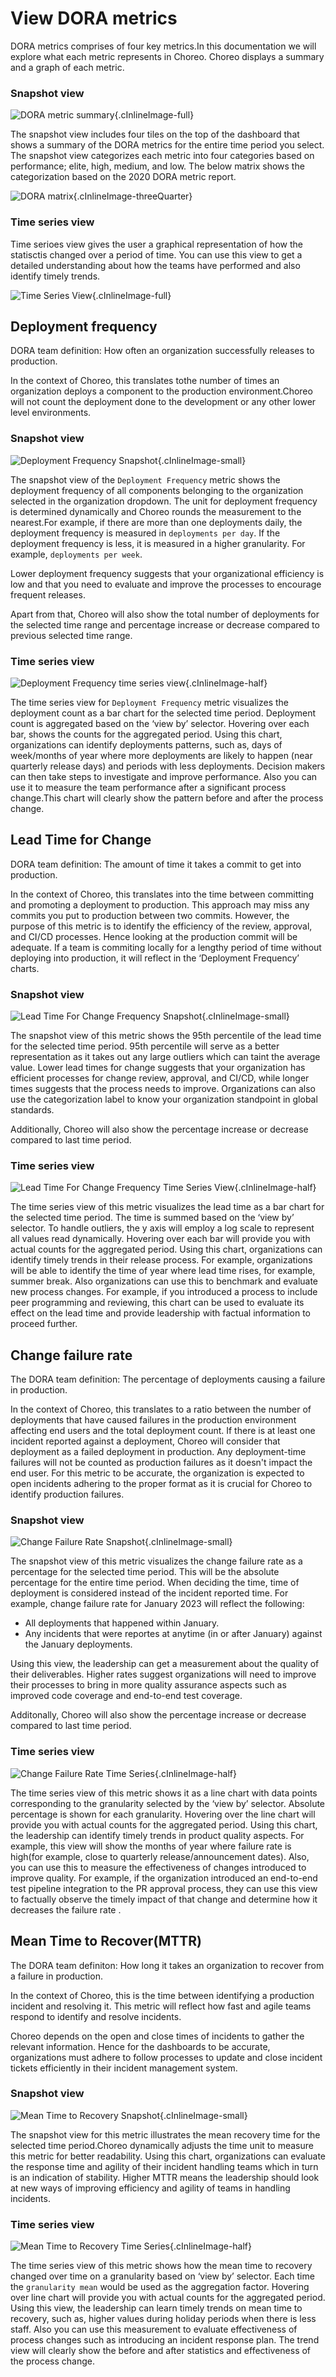 # View DORA metrics

DORA metrics comprises of four key metrics.In this documentation we will explore what each metric represents in Choreo. Choreo displays a summary and a graph of each metric.

### Snapshot view

![DORA metric summary](../../assets/img/monitoring-and-insights/engineering-insights/dora-metrics-summary.png){.cInlineImage-full}

The snapshot view includes four tiles on the top of the dashboard that shows a summary of the DORA metrics for the entire time period you select. The snapshot view categorizes each metric into four categories based on performance; elite, high, medium, and low. The below matrix shows the categorization based on the 2020 DORA metric report.

![DORA matrix](../../assets/img/monitoring-and-insights/engineering-insights/dora-matrix.png){.cInlineImage-threeQuarter}

### Time series view

Time serioes view gives the user a graphical representation of how the statisctis changed over a period of time. You can use this view to get a detailed understanding about how the teams have performed and also identify timely trends. 

![Time Series View](../../assets/img/monitoring-and-insights/engineering-insights/time-series-view.jpg){.cInlineImage-full}


## Deployment frequency

DORA team definition: How often an organization successfully releases to production.

In the context of Choreo, this translates tothe number of times an organization deploys a component to the production environment.Choreo will not count the deployment done to the development or any other lower level environments. 

### Snapshot view

![Deployment Frequency Snapshot](../../assets/img/monitoring-and-insights/engineering-insights/deployment-frequency-snapshot.png){.cInlineImage-small}

The snapshot view of the `Deployment Frequency` metric shows the deployment frequency of all components belonging to the organization selected in the organization dropdown. The unit for deployment frequency is determined dynamically and Choreo rounds the measurement to the nearest.For example, if there are more than one deployments daily, the deployment frequency is measured in  `deployments per day`.   If the deployment frequency is less, it is measured in a higher granularity. For example, `deployments per week`.

Lower deployment frequency suggests that your organizational efficiency is low and that you need to evaluate and improve the processes to encourage frequent releases.

Apart from that, Choreo will also show the total number of deployments for the selected time range and percentage increase or decrease compared to previous selected time range.


### Time series view

![Deployment Frequency time series view](../../assets/img/monitoring-and-insights/engineering-insights/deployment-frequency-time-series.png){.cInlineImage-half}

The time series view for `Deployment Frequency` metric visualizes the deployment count as a bar chart for the selected time period. Deployment count is aggregated based on the ‘view by’ selector. Hovering over each bar, shows the counts for the aggregated period. 
Using this chart, organizations can identify deployments patterns, such as, days of week/months of year where more deployments are likely to happen (near quarterly release days) and periods with less deployments. Decision makers can then take steps to investigate and improve performance. 
Also you can use it to measure the team performance after a significant process change.This chart will clearly show the pattern before and after the process change.


## Lead Time for Change

 DORA team definition: The amount of time it takes a commit to get into production.

 In the context of Choreo, this translates into the time between committing and promoting a deployment to production. This approach may miss any commits you put to production between two commits. However, the purpose of this metric is to identify the efficiency of the review, approval, and CI/CD processes. Hence looking at the production commit will be adequate. If a team is commiting locally for a lengthy period of time without deploying into production, it will reflect in the ‘Deployment Frequency’ charts.

### Snapshot view

![Lead Time For Change Frequency Snapshot](../../assets/img/monitoring-and-insights/engineering-insights/lead-time-for-a-change-summary.png){.cInlineImage-small}

The snapshot view of this metric shows the 95th percentile of the lead time for the selected time period. 95th percentile will serve as a better representation as it takes out any large outliers which can taint the average value. Lower lead times for change suggests that your organization has efficient processes for change review, approval, and CI/CD, while longer times suggests that the process needs to improve. Organizations can also use the categorization label to know your organization  standpoint in global standards.

Additionally, Choreo will also show the percentage increase or decrease compared to last time period.

### Time series view

![Lead Time For Change Frequency Time Series View](../../assets/img/monitoring-and-insights/engineering-insights/lead-time-for-a-change-chart.png){.cInlineImage-half}

The time series view of this metric visualizes the lead time as a bar chart for the selected time period. The time is summed based on the ‘view by’ selector. To handle outliers, the y axis will employ a log scale to represent all values read dynamically. Hovering over each bar will provide you with actual counts for the aggregated period. 
Using this chart, organizations can identify timely trends in their release process. For example, organizations will be able to identify the time of year where lead time rises, for example, summer break. Also organizations can use this to benchmark and evaluate new process changes. For example, if you introduced a process to include peer programming and reviewing, this chart can be used to evaluate its effect on the lead time and provide leadership with factual information to proceed further.

## Change failure rate

The DORA team definition: The percentage of deployments causing a failure in production. 

In the context of Choreo, this translates to a ratio between the number of deployments that have caused failures in the production environment affecting end users and the total deployment count. If there is at least one incident reported against a deployment, Choreo will consider that deployment as a failed deployment in production. Any deployment-time failures will not be counted as production failures as it doesn't impact the end user. For this metric to be accurate, the organization is expected to open incidents adhering to the proper format as it is crucial for Choreo to identify production failures. 

### Snapshot view

![Change Failure Rate Snapshot](../../assets/img/monitoring-and-insights/engineering-insights/change-failure-rate-summary.png){.cInlineImage-small}

The snapshot view of this metric visualizes the change failure rate as a percentage for the selected time period. This will be the absolute percentage for the entire time period. When deciding the time, time of deployment is considered instead of the incident reported time. For example, change failure rate for January 2023 will reflect the following:
 -  All deployments that happened within January.
 -  Any incidents that were reportes at anytime (in or after January) against the January deployments.

Using this view, the leadership can get a measurement about the quality of their deliverables. Higher rates suggest organizations will need to improve their processes to bring in more quality assurance aspects such as improved code coverage and end-to-end test coverage.

Additonally, Choreo will also show the percentage increase or decrease compared to last time period.

### Time series view

![Change Failure Rate Time Series](../../assets/img/monitoring-and-insights/engineering-insights/change-failure-rate-chart.png){.cInlineImage-half}

The time series view of this metric shows it as a line chart with data points corresponding to the granularity selected by the ‘view by’ selector. Absolute percentage is shown for each granularity.  Hovering over the line chart will provide you with actual counts for the aggregated period. 
Using this chart, the leadership can identify timely trends in product quality aspects. For example, this view will show the months of year where failure rate is high(for example, close to quarterly release/announcement dates). Also, you can use this to measure the effectiveness of changes introduced to improve quality. For example, if the organization introduced an end-to-end test pipeline integration to the PR approval process, they can use this view to factually observe the timely impact of that change and determine how it decreases the failure rate .

## Mean Time to Recover(MTTR)

The DORA team definiton:  How long it takes an organization to recover from a failure in production.

In the context of Choreo, this is the time between identifying a production incident and resolving it. This metric will reflect how fast and agile teams respond to identify and resolve incidents.

Choreo depends on the open and close times of incidents to gather the relevant information. Hence for the dashboards to be accurate, organizations must adhere to follow processes to update and close incident tickets efficiently in their incident management system.

### Snapshot view

![Mean Time to Recovery Snapshot](../../assets/img/monitoring-and-insights/engineering-insights/mean-time-to-recovery-summary.png){.cInlineImage-small}

The snapshot view for this metric illustrates the  mean recovery time for the selected time period.Choreo dynamically adjusts the time unit to measure this metric for better readability.
Using this chart, organizations can evaluate the response time and agility of their incident handling teams which in turn is an indication of stability. Higher MTTR means the leadership should look at new ways of improving efficiency and agility of teams in handling incidents.

### Time series view

![Mean Time to Recovery Time Series](../../assets/img/monitoring-and-insights/engineering-insights/mean-time-to-recovery-chart.png){.cInlineImage-half}

The time series view of this metric shows how the mean time to recovery changed over time on a granularity based on ‘view by’ selector. Each time the `granularity mean` would be used as the aggregation factor.  Hovering over line chart will provide you with actual counts for the aggregated period. 
Using this view, the leadership can learn timely trends on mean time to recovery, such as, higher values during holiday periods when there is less staff. Also you can use this measurement to evaluate effectiveness of process changes such as introducing an incident response plan. The trend view will clearly show the before and after statistics and effectiveness of the process change.


